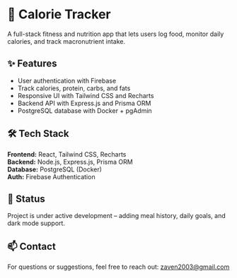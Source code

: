 # 🥗 Calorie Tracker

A full-stack fitness and nutrition app that lets users log food, monitor daily calories, and track macronutrient intake.

## ✨ Features
- User authentication with Firebase
- Track calories, protein, carbs, and fats
- Responsive UI with Tailwind CSS and Recharts
- Backend API with Express.js and Prisma ORM
- PostgreSQL database with Docker + pgAdmin

## 🛠 Tech Stack
**Frontend:** React, Tailwind CSS, Recharts  
**Backend:** Node.js, Express.js, Prisma ORM  
**Database:** PostgreSQL (Docker)  
**Auth:** Firebase Authentication

## 📌 Status
Project is under active development – adding meal history, daily goals, and dark mode support.

## 📫 Contact
For questions or suggestions, feel free to reach out: [zaven2003@gmail.com](mailto:zaven2003@gmail.com)
